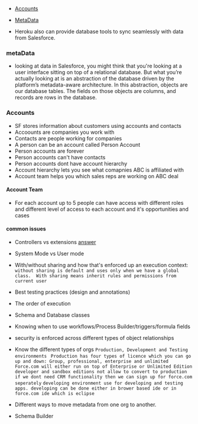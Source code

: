 * [Accounts](#Accounts)
* [MetaData](#MetaData)

* Heroku also can provide database tools to sync seamlessly with data from Salesforce.

### metaData
* looking at data in Salesforce, you might think that you're looking at a user interface sitting on top of a relational database. But what you’re actually looking at is an abstraction of the database driven by the platform’s metadata-aware architecture.
In this abstraction, objects are our database tables. The fields on those objects are columns, and records are rows in the database.



### Accounts 
* SF stores information about customers using accounts and contacts
* Accoounts are companies you work with 
* Contacts are people working for companies
* A person can be an account called Person Account
* Person accounts are forever 
* Person accounts can't have contacts
* Person accounts dont have account hierarchy
* Account hierarchy lets you see what comapnies ABC is affiliated with
* Account team helps you which sales reps are working on ABC deal

#### Account Team
* For each account up to 5 people can have access with different roles and different level of access to each account and it's opportunities and cases

#### common issues
* Controllers vs extensions [answer](https://developer.salesforce.com/docs/atlas.en-us.pages.meta/pages/pages_controller_def.htm)
* System Mode vs User mode
* With/without sharing and how that's enforced up an execution context: 
`without sharing is default and uses only when we have a global class.  With sharing means inherit rules and permissions from current user` 
* Best testing practices (design and annotations)
* The order of execution 
* Schema and Database classes
* Knowing when to use workflows/Process Builder/triggers/formula fields
* security is enforced across different types of object relationships
* Know the different types of orgs
 `Production, Development and Testing environments `
 `Production has four types of licence which you can go up and down: Group, professional, enterprise and unlimited`
 `Force.com will either run on top of Enterprise or Unlimited Edition`
 `developer and sandbox editions not allow to convert to production` 
 `if we dont need CRM functionality then we can sign up for force.com seperately`
 ` developing environment use for developing and testing apps. developing can be done either in brower based ide or in force.com ide which is eclipse `
 
 
* Different ways to move metadata from one org to another.
* Schema Builder
